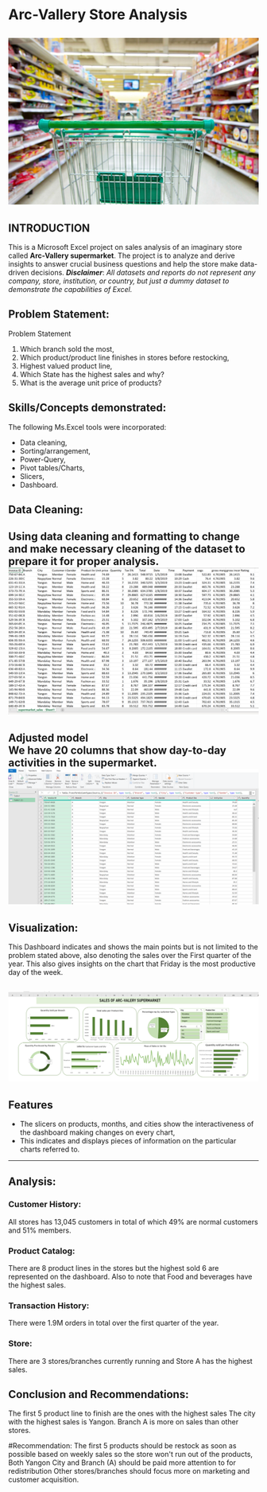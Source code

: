 # Arc-Vallery Store Analysis
 ![](store.jpg)
--- 
## INTRODUCTION 

This is a Microsoft Excel project on sales analysis of an imaginary store called **Arc-Vallery supermarket**.
The project is to analyze and derive insights to answer crucial business questions and help the store make data-driven decisions.
**_Disclaimer_**: _All datasets and reports do not represent any company, store, institution, or country, but just a dummy dataset to demonstrate the capabilities of Excel._

## Problem Statement: 

Problem Statement
1. Which branch sold the most,
2. Which product/product line finishes in stores before restocking,
3. Highest valued product line,
4. Which State has the highest sales and why?
5. What is the average unit price of products?


## Skills/Concepts demonstrated:

The following Ms.Excel tools were incorporated:

- Data cleaning, 
- Sorting/arrangement,
- Power-Query,
- Pivot tables/Charts,
- Slicers, 
- Dashboard.

## Data Cleaning:

Using data cleaning and formatting to change and make necessary cleaning of the dataset to prepare it for proper analysis. 
![](raw-file.png)
---

Adjusted model  
We have 20 columns that show day-to-day activities in the supermarket.
![](Power_query.png)
---

## Visualization:
This Dashboard indicates and shows the main points but is not limited to the problem stated above, also denoting the sales over the First quarter of the year. This also gives insights on the chart that Friday is the most productive day of the week.

![](Dashboard.png)
---

## Features
- The slicers on products, months, and cities show the interactiveness of the dashboard making changes on every chart,
- This indicates and displays pieces of information on the particular charts referred to.
---
## Analysis:

### Customer History:
All stores has 13,045 customers in total of which 49% are normal customers and 51% members.

### Product Catalog:
There are 8 product lines in the stores but the highest sold 6 are represented on the dashboard.
Also to note that Food and beverages have the highest sales.

### Transaction History:
There were 1.9M orders in total over the first quarter of the year.

### Store: 
There are 3 stores/branches currently running and Store A has the highest sales. 

## Conclusion and Recommendations:
The first 5 product line to finish are the ones with the highest sales
The city with the highest sales is Yangon.
Branch A is more on sales than other stores.

#Recommendation: 
The first 5 products should be restock as soon as possible based on weekly sales so the store won't run out of the products,
Both Yangon City and Branch (A) should be paid more attention to for redistribution
Other stores/branches should focus more on marketing and customer acquisition.
